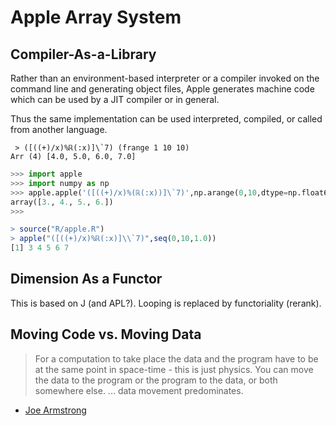 # Apple Array System

## Compiler-As-a-Library

Rather than an environment-based interpreter or a compiler invoked on the
command line and generating object files, Apple generates machine code which can
be used by a JIT compiler or in general.

Thus the same implementation can be used interpreted, compiled, or called from
another language.

```
 > ([((+)/x)%ℝ(:x)]\`7) (frange 1 10 10)
Arr (4) [4.0, 5.0, 6.0, 7.0]
```

```python
>>> import apple
>>> import numpy as np
>>> apple.apple('([((+)/x)%(ℝ(:x))]\`7)',np.arange(0,10,dtype=np.float64))
array([3., 4., 5., 6.])
>>>
```

```R
> source("R/apple.R")
> apple("([((+)/x)%ℝ(:x)]\\`7)",seq(0,10,1.0))
[1] 3 4 5 6 7
```

## Dimension As a Functor

This is based on J (and APL?). Looping is replaced by functoriality (rerank).

## Moving Code vs. Moving Data

> For a computation to take place the data and the program have to be at the
> same point in space-time - this is just physics. You can move the data to the
> program or the program to the data, or both somewhere else. ...
> data movement predominates.

- [Joe Armstrong](https://twitter.com/joeerl/status/1087678726911987712)
